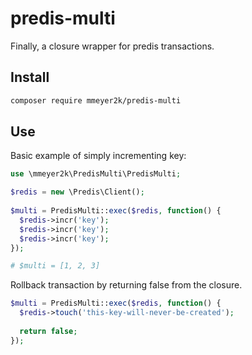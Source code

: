 # predis-multi

Finally, a closure wrapper for predis transactions.

## Install

```bash
composer require mmeyer2k/predis-multi
```

## Use

Basic example of simply incrementing key:

```php
use \mmeyer2k\PredisMulti\PredisMulti;

$redis = new \Predis\Client();
        
$multi = PredisMulti::exec($redis, function() {
  $redis->incr('key');
  $redis->incr('key');
  $redis->incr('key');
});

# $multi = [1, 2, 3]
```

Rollback transaction by returning false from the closure.

```php
$multi = PredisMulti::exec($redis, function() {
  $redis->touch('this-key-will-never-be-created');
  
  return false;
});
```
